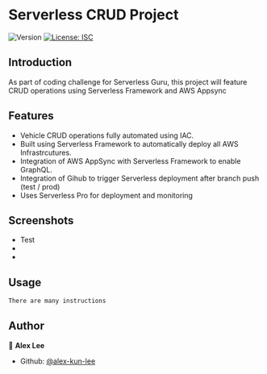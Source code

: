 <h1>Serverless CRUD Project</h1>
<p>
  <img alt="Version" src="https://img.shields.io/badge/version-1.0.0-blue.svg?cacheSeconds=2592000" />
  <a href="#" target="_blank">
    <img alt="License: ISC" src="https://img.shields.io/badge/License-ISC-yellow.svg" />
  </a>
</p>

## Introduction

As part of coding challenge for Serverless Guru, this project will feature CRUD operations using Serverless Framework and AWS Appsync

## Features

- Vehicle CRUD operations fully automated using IAC.
- Built using Serverless Framework to automatically deploy all AWS Infrastrcutures.
- Integration of AWS AppSync with Serverless Framework to enable GraphQL.
- Integration of Gihub to trigger Serverless deployment after branch push (test / prod)
- Uses Serverless Pro for deployment and monitoring

## Screenshots

- Test
- 
- 


## Usage

```sh
There are many instructions
```

## Author

👤 **Alex Lee**

* Github: [@alex-kun-lee](https://github.com/alex-kun-lee)